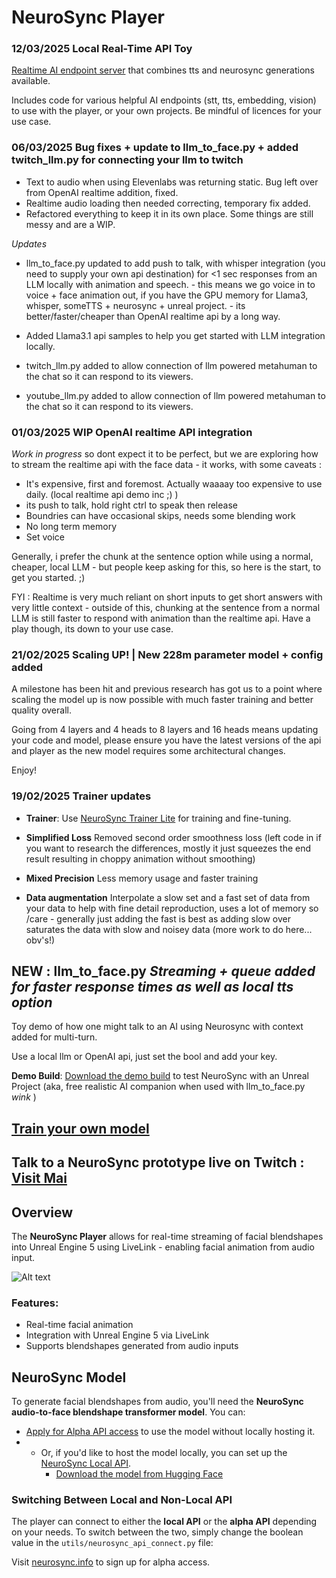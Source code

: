 # NeuroSync Player

### **12/03/2025 Local Real-Time API Toy**

[Realtime AI endpoint server](https://github.com/AnimaVR/NeuroSync_Real-Time_API) that combines tts and neurosync generations available.

Includes code for various helpful AI endpoints (stt, tts, embedding, vision) to use with the player, or your own projects. Be mindful of licences for your use case.

### **06/03/2025 Bug fixes + update to llm_to_face.py + added twitch_llm.py for connecting your llm to twitch**

- Text to audio when using Elevenlabs was returning static. Bug left over from OpenAI realtime addition, fixed.
- Realtime audio loading then needed correcting, temporary fix added.
- Refactored everything to keep it in its own place. Some things are still messy and are a WIP.

*Updates*

- llm_to_face.py updated to add push to talk, with whisper integration (you need to supply your own api destination) for <1 sec responses from an LLM locally with animation and speech.
      - this means we go voice in to voice + face animation out, if you have the GPU memory for Llama3, whisper, someTTS + neurosync + unreal project.
      - its better/faster/cheaper than OpenAI realtime api by a long way.

- Added Llama3.1 api samples to help you get started with LLM integration locally.

- twitch_llm.py added to allow connection of llm powered metahuman to the chat so it can respond to its viewers.

- youtube_llm.py added to allow connection of llm powered metahuman to the chat so it can respond to its viewers.

### **01/03/2025 WIP OpenAI realtime API integration**

*Work in progress* so dont expect it to be perfect, but we are exploring how to stream the realtime api with the face data - it works, with some caveats : 

- It's expensive, first and foremost. Actually waaaay too expensive to use daily. (local realtime api demo inc ;) )
- its push to talk, hold right ctrl to speak then release
- Boundries can have occasional skips, needs some blending work
- No long term memory
- Set voice

Generally, i prefer the chunk at the sentence option while using a normal, cheaper, local LLM - but people keep asking for this, so here is the start, to get you started. ;)

FYI : Realtime is very much reliant on short inputs to get short answers with very little context - outside of this, chunking at the sentence from a normal LLM is still faster to respond with animation than the realtime api. Have a play though, its down to your use case.

### **21/02/2025 Scaling UP! | New 228m parameter model + config added**

A milestone has been hit and previous research has got us to a point where scaling the model up is now possible with much faster training and better quality overall.

Going from 4 layers and 4 heads to 8 layers and 16 heads means updating your code and model, please ensure you have the latest versions of the api and player as the new model requires some architectural changes.

Enjoy!

### **19/02/2025 Trainer updates**

- **Trainer**: Use [NeuroSync Trainer Lite](https://github.com/AnimaVR/NeuroSync_Trainer_Lite) for training and fine-tuning.

- **Simplified Loss** Removed second order smoothness loss (left code in if you want to research the differences, mostly it just squeezes the end result resulting in choppy animation without smoothing)
- **Mixed Precision** Less memory usage and faster training
- **Data augmentation** Interpolate a slow set and a fast set of data from your data to help with fine detail reproduction, uses a lot of memory so /care - generally just adding the fast is best as adding slow over saturates the data with slow and noisey data (more work to do here... obv's!)


## NEW : llm_to_face.py *Streaming + queue added for faster response times as well as local tts option*

Toy demo of how one might talk to an AI using Neurosync with context added for multi-turn.

Use a local llm or OpenAI api, just set the bool and add your key.

**Demo Build**: [Download the demo build](https://drive.google.com/drive/folders/1q-CYauPqyWfvs8NamW4QuC1H1r02RYMQ?usp=sharing) to test NeuroSync with an Unreal Project (aka, free realistic AI companion when used with llm_to_face.py *wink* )

## [Train your own model](https://github.com/AnimaVR/NeuroSync_Trainer_Lite)

## Talk to a NeuroSync prototype live on Twitch : [Visit Mai](https://www.twitch.tv/mai_anima_ai)

## Overview

The **NeuroSync Player** allows for real-time streaming of facial blendshapes into Unreal Engine 5 using LiveLink - enabling facial animation from audio input.

![Alt text](/utils/neurosyncclose.jpg)

### Features:
- Real-time facial animation
- Integration with Unreal Engine 5 via LiveLink
- Supports blendshapes generated from audio inputs

## NeuroSync Model

To generate facial blendshapes from audio, you'll need the **NeuroSync audio-to-face blendshape transformer model**. You can:

- [Apply for Alpha API access](https://neurosync.info) to use the model without locally hosting it.
- - Or, if you'd like to host the model locally, you can set up the [NeuroSync Local API](https://github.com/AnimaVR/NeuroSync_Local_API).
    - [Download the model from Hugging Face](https://huggingface.co/AnimaVR/NEUROSYNC_Audio_To_Face_Blendshape)

### Switching Between Local and Non-Local API

The player can connect to either the **local API** or the **alpha API** depending on your needs. To switch between the two, simply change the boolean value in the `utils/neurosync_api_connect.py` file:

Visit [neurosync.info](https://neurosync.info) to sign up for alpha access.
